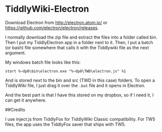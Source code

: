# TiddlyWiki-Electron

Download Electron from http://electron.atom.io/ or https://github.com/electron/electron/releases.

I normally download the zip file and extract the files into a folder called bin. Then I put my TiddlyElectron app in a folder next to it. Then, I put a batch (or bash) file somewhere that calls it with the Tiddlywiki file as the next argument.

My windows batch file looks like this:

    start %~dp0\bin\electron.exe "%~dp0\TWD\electron.js" %1
    
And is stored next to the bin and src (TWD in this case) folders. To open a TiddlyWiki file, I just drag it over the `.bat` file and it opens in Electron.

And the best part is that I have this stored on my dropbox, so if I need it, I can get it anywhere.

##Credits

I use inject.js from TiddlyFox for TiddlyWiki Classic compatibility. For TW5 files, the app uses the TiddlyFox saver that ships with TW5.
